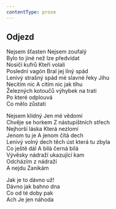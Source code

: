 ```yaml
---
contentType: prose
---
```


## Odjezd

Nejsem šťasten Nejsem zoufalý  
Bylo to jiné než lze předvídat  
Nosiči kufrů Kteří volali  
Poslední vagón Bral jej líný spád  
Lenivý strašný spád mé slavné řeky Jihu  
Necítím nic A cítím nic jak tíhu  
Železných kotoučů výhybek na trati  
Po které odplouvá  
Co mělo zůstati

Nejsem klidný Jen mé vědomí  
Chvěje se horkem Z nástupištních střech  
Nejhorší láska Která nezlomí  
Jenom tu je A jenom čítá dech  
Lenivý volný dech těch úst která tu zbyla  
Co ještě dál A bílá černá bílá  
Vývěsky nádraží ukazující kam  
Odcházím z nádraží  
A nejdu Zanikám

Jak je to dávno už!  
Dávno jak bahno dna  
Co od té doby pak  
Ach Je jen náhoda
